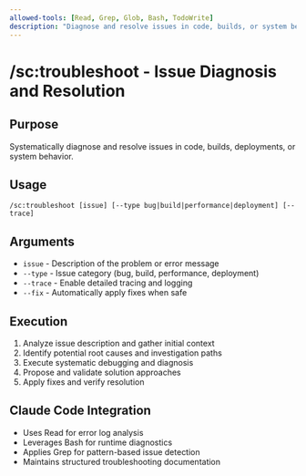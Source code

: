 ```yaml
---
allowed-tools: [Read, Grep, Glob, Bash, TodoWrite]
description: "Diagnose and resolve issues in code, builds, or system behavior"
---
```


# /sc:troubleshoot - Issue Diagnosis and Resolution

## Purpose
Systematically diagnose and resolve issues in code, builds, deployments, or system behavior.

## Usage
```
/sc:troubleshoot [issue] [--type bug|build|performance|deployment] [--trace]
```

## Arguments
- `issue` - Description of the problem or error message
- `--type` - Issue category (bug, build, performance, deployment)
- `--trace` - Enable detailed tracing and logging
- `--fix` - Automatically apply fixes when safe

## Execution
1. Analyze issue description and gather initial context
2. Identify potential root causes and investigation paths
3. Execute systematic debugging and diagnosis
4. Propose and validate solution approaches
5. Apply fixes and verify resolution

## Claude Code Integration
- Uses Read for error log analysis
- Leverages Bash for runtime diagnostics
- Applies Grep for pattern-based issue detection
- Maintains structured troubleshooting documentation